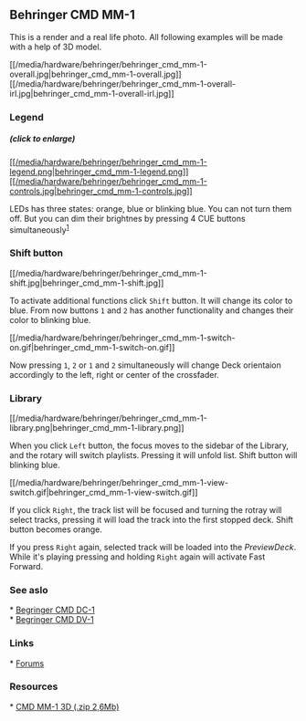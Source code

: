 ## Behringer CMD MM-1

This is a render and a real life photo. All following examples will be
made with a help of 3D model.

[[/media/hardware/behringer/behringer_cmd_mm-1-overall.jpg|behringer\_cmd\_mm-1-overall.jpg]]
[[/media/hardware/behringer/behringer_cmd_mm-1-overall-irl.jpg|behringer\_cmd\_mm-1-overall-irl.jpg]]

### Legend

##### (click to enlarge)

[[[/media/hardware/behringer/behringer_cmd_mm-1-legend.png|behringer\_cmd\_mm-1-legend.png]]](https://mixxx.org/wiki/lib/exe/fetch.php/hardware:behringer:behringer_cmd_mm-1-legend.png)
[[[/media/hardware/behringer/behringer_cmd_mm-1-controls.jpg|behringer\_cmd\_mm-1-controls.jpg]]](https://mixxx.org/wiki/lib/exe/fetch.php/behringer_cmd_mm-1-controls.png)

LEDs has three states: orange, blue or blinking blue. You can not turn
them off. But you can dim their brightnes by pressing 4 CUE buttons
simultaneously<sup>[1](http://resolume.com/forum/viewtopic.php?f=7&t=10639#p42068)</sup>

### Shift button

[[/media/hardware/behringer/behringer_cmd_mm-1-shift.jpg|behringer\_cmd\_mm-1-shift.jpg]]

To activate additional functions click `Shift` button. It will change
its color to blue. From now buttons `1` and `2` has another
functionality and changes their color to blinking blue.

[[/media/hardware/behringer/behringer_cmd_mm-1-switch-on.gif|behringer\_cmd\_mm-1-switch-on.gif]]

Now pressing `1`, `2` or `1` and `2` simultaneously will change Deck
orientaion accordingly to the left, right or center of the crossfader.

### Library

[[/media/hardware/behringer/behringer_cmd_mm-1-library.png|behringer\_cmd\_mm-1-library.png]]

When you click `Left` button, the focus moves to the sidebar of the
Library, and the rotary will switch playlists. Pressing it will unfold
list. Shift button will blinking blue.

[[/media/hardware/behringer/behringer_cmd_mm-1-view-switch.gif|behringer\_cmd\_mm-1-view-switch.gif]]

If you click `Right`, the track list will be focused and turning the
rotray will select tracks, pressing it will load the track into the
<span class="underline">first stopped deck</span>. Shift button becomes
orange.

If you press `Right` again, selected track will be loaded into the
*PreviewDeck*. While it's playing pressing and holding `Right` again
will activate Fast Forward.

### See aslo

\* [Begringer CMD DC-1](behringer_cmd_dc-1)  
\* [Begringer CMD DV-1](behringer_cmd_dv-1)

### Links

\* [Forums](https://mixxx.org/forums/viewtopic.php?f=7&t=8762)

### Resources

\* [CMD MM-1 3D
(.zip 2,6Mb)](http://stunkit.com/data/files/etc/cmd-mm-1.blend.zip)
